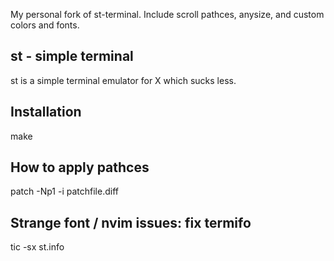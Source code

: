 My personal fork of st-terminal.
Include scroll pathces, anysize, and custom colors and fonts.

st - simple terminal
--------------------
st is a simple terminal emulator for X which sucks less.


Installation
------------
make


How to apply pathces
--------------------
patch -Np1 -i patchfile.diff

Strange font / nvim issues: fix termifo
---------------------
tic -sx st.info
